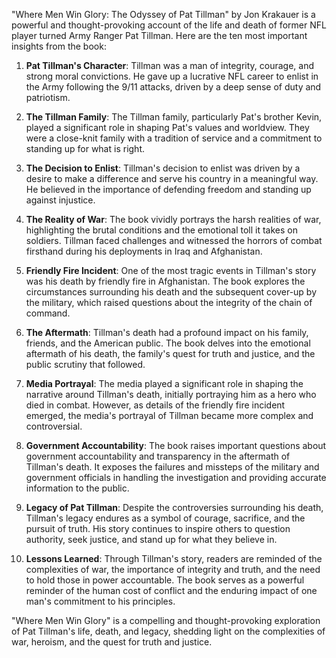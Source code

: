 "Where Men Win Glory: The Odyssey of Pat Tillman" by Jon Krakauer is a powerful and thought-provoking account of the life and death of former NFL player turned Army Ranger Pat Tillman. Here are the ten most important insights from the book:

1. **Pat Tillman's Character**: Tillman was a man of integrity, courage, and strong moral convictions. He gave up a lucrative NFL career to enlist in the Army following the 9/11 attacks, driven by a deep sense of duty and patriotism.

2. **The Tillman Family**: The Tillman family, particularly Pat's brother Kevin, played a significant role in shaping Pat's values and worldview. They were a close-knit family with a tradition of service and a commitment to standing up for what is right.

3. **The Decision to Enlist**: Tillman's decision to enlist was driven by a desire to make a difference and serve his country in a meaningful way. He believed in the importance of defending freedom and standing up against injustice.

4. **The Reality of War**: The book vividly portrays the harsh realities of war, highlighting the brutal conditions and the emotional toll it takes on soldiers. Tillman faced challenges and witnessed the horrors of combat firsthand during his deployments in Iraq and Afghanistan.

5. **Friendly Fire Incident**: One of the most tragic events in Tillman's story was his death by friendly fire in Afghanistan. The book explores the circumstances surrounding his death and the subsequent cover-up by the military, which raised questions about the integrity of the chain of command.

6. **The Aftermath**: Tillman's death had a profound impact on his family, friends, and the American public. The book delves into the emotional aftermath of his death, the family's quest for truth and justice, and the public scrutiny that followed.

7. **Media Portrayal**: The media played a significant role in shaping the narrative around Tillman's death, initially portraying him as a hero who died in combat. However, as details of the friendly fire incident emerged, the media's portrayal of Tillman became more complex and controversial.

8. **Government Accountability**: The book raises important questions about government accountability and transparency in the aftermath of Tillman's death. It exposes the failures and missteps of the military and government officials in handling the investigation and providing accurate information to the public.

9. **Legacy of Pat Tillman**: Despite the controversies surrounding his death, Tillman's legacy endures as a symbol of courage, sacrifice, and the pursuit of truth. His story continues to inspire others to question authority, seek justice, and stand up for what they believe in.

10. **Lessons Learned**: Through Tillman's story, readers are reminded of the complexities of war, the importance of integrity and truth, and the need to hold those in power accountable. The book serves as a powerful reminder of the human cost of conflict and the enduring impact of one man's commitment to his principles.

"Where Men Win Glory" is a compelling and thought-provoking exploration of Pat Tillman's life, death, and legacy, shedding light on the complexities of war, heroism, and the quest for truth and justice.